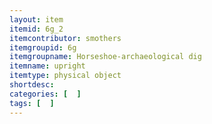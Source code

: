 ```yaml
---
layout: item
itemid: 6g_2
itemcontributor: smothers
itemgroupid: 6g
itemgroupname: Horseshoe-archaeological dig
itemname: upright
itemtype: physical object
shortdesc: 
categories: [  ]
tags: [  ]
---
```







